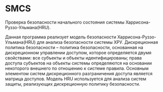 # SMCS
Проверка безопасности начального состояния системы Харрисона-Руззо-Ульмана(HRU).

Данная программа реализует модель безопасности Харрисона-Руззо-Ульмана(HRU) для анализа безопасности системы ХРУ.
Дискреционная политика безопасности – политика безопасности, основанная на дискреционном управлении доступом, которое определяется двумя свойствами: все субъекты и объекты идентифицированы; права доступа субъектов на объекты системы определяются на основании некоторого внешнего по отношению к системе правила. Основным элементом систем дискреционного разграничения доступа является матрица доступов.
Модель HRU используется для анализа систем защиты, реализующих дискреционную политику безопасности.
